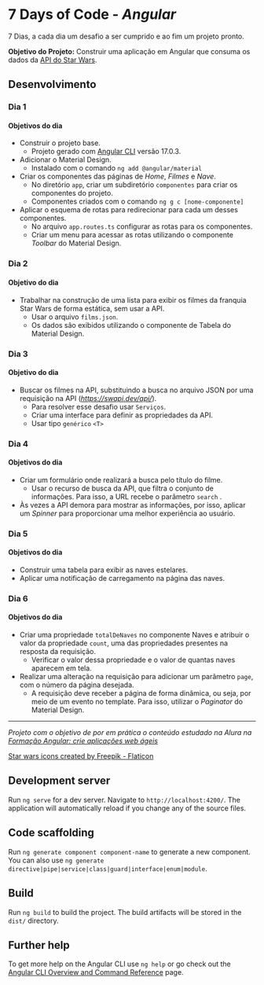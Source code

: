 # 7 Days of Code - *Angular*

7 Dias, a cada dia um desafio a ser cumprido e ao fim um projeto pronto.  

**Objetivo do Projeto:** Construir uma aplicação em Angular que consuma os dados da [API do Star Wars](https://swapi.dev/).

## Desenvolvimento

### Dia 1

#### Objetivos do dia

- Construir o projeto base.
  - Projeto gerado com [Angular CLI](https://github.com/angular/angular-cli) versão 17.0.3.
- Adicionar o Material Design.
  - Instalado com o comando ```ng add @angular/material```
- Criar os componentes das páginas de *Home*, *Filmes* e *Nave*.
  - No diretório `app`, criar um subdiretório `componentes` para criar os componentes do projeto.
  - Componentes criados com o comando ```ng g c [nome-componente]```
- Aplicar o esquema de rotas para redirecionar para cada um desses componentes.
  - No arquivo `app.routes.ts` configurar as rotas para os componentes.
  - Criar um menu para acessar as rotas utilizando o componente *Toolbar* do Material Design.

### Dia 2

#### Objetivo do dia

- Trabalhar na construção de uma lista para exibir os filmes da franquia Star Wars de forma estática, sem usar a API.
  - Usar o arquivo `films.json`.
  - Os dados são exibidos utilizando o componente de Tabela do Material Design.

### Dia 3

#### Objetivo do dia

- Buscar os filmes na API, substituindo a busca no arquivo JSON por uma requisição na API (*https://swapi.dev/api/*).
  - Para resolver esse desafio usar `Serviços`.
  - Criar uma interface para definir as propriedades da API.
  - Usar tipo `genérico` `<T>`

### Dia 4

#### Objetivos do dia

- Criar um formulário onde realizará a busca pelo título do filme.
  - Usar o recurso de busca da API, que filtra o conjunto de informações. Para isso, a URL recebe o parâmetro `search` .
- Às vezes a API demora para mostrar as informações, por isso, aplicar um *Spinner* para proporcionar uma melhor experiência ao usuário.

### Dia 5

#### Objetivos do dia

- Construir uma tabela para exibir as naves estelares.
- Aplicar uma notificação de carregamento na página das naves.

### Dia 6

#### Objetivos do dia

- Criar uma propriedade `totalDeNaves` no componente Naves e atribuir o valor da propriedade `count`, uma das propriedades presentes na resposta da requisição.
  - Verificar o valor dessa propriedade e o valor de quantas naves aparecem em tela.
- Realizar uma alteração na requisição para adicionar um parâmetro `page`, com o número da página desejada.
  - A requisição deve receber a página de forma dinâmica, ou seja, por meio de um evento no template. Para isso, utilizar o *Paginator* do Material Design.  

-------------
*Projeto com o objetivo de por em prática o conteúdo estudado na Alura na [Formação Angular: crie aplicações web ágeis](https://cursos.alura.com.br/formacao-angular-crie-aplicacoes-web-ageis)*

[Star wars icons created by Freepik - Flaticon](https://www.flaticon.com/free-icons/star-wars)


## Development server

Run `ng serve` for a dev server. Navigate to `http://localhost:4200/`. The application will automatically reload if you change any of the source files.

## Code scaffolding

Run `ng generate component component-name` to generate a new component. You can also use `ng generate directive|pipe|service|class|guard|interface|enum|module`.

## Build

Run `ng build` to build the project. The build artifacts will be stored in the `dist/` directory.

## Further help

To get more help on the Angular CLI use `ng help` or go check out the [Angular CLI Overview and Command Reference](https://angular.io/cli) page.
